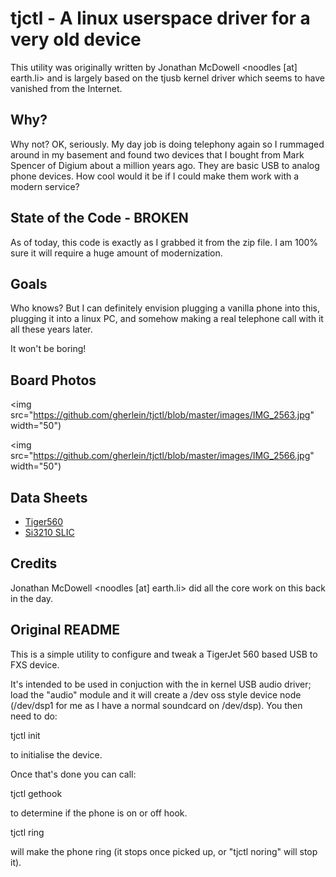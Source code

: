 # tjctl - A linux userspace driver for a very old device

This utility was originally written by Jonathan McDowell <noodles [at] earth.li> and is
largely based on the tjusb kernel driver which seems to have vanished from the Internet.

## Why?

Why not?  OK, seriously.  My day job is doing telephony again so I rummaged around in my
basement and found two devices that I bought from Mark Spencer of Digium about a million
years ago.  They are basic USB to analog phone devices.  How cool would it be if I could make them
work with a modern service?

## State of the Code - BROKEN

As of today, this code is exactly as I grabbed it from the zip file.  I am 100% sure it
will require a huge amount of modernization.  

## Goals

Who knows?  But I can definitely envision plugging a vanilla phone into this, plugging it into
a linux PC, and somehow making a real telephone call with it all these years later.

It won't be boring!

## Board Photos

<img src="https://github.com/gherlein/tjctl/blob/master/images/IMG_2563.jpg" width="50")

<img src="https://github.com/gherlein/tjctl/blob/master/images/IMG_2566.jpg" width="50")


## Data Sheets

* [Tiger560](https://github.com/gherlein/tjctl/blob/master/TIGER560_ETC.pdf)
* [Si3210 SLIC](https://github.com/gherlein/tjctl/blob/master/Si3210-SiliconLaboratories.pdf)

## Credits

Jonathan McDowell <noodles [at] earth.li> did all the core work on this back in the day.

## Original README

This is a simple utility to configure and tweak a TigerJet 560 based USB
to FXS device.

It's intended to be used in conjuction with the in kernel USB audio
driver; load the "audio" module and it will create a /dev oss style
device node (/dev/dsp1 for me as I have a normal soundcard on /dev/dsp).
You then need to do:

tjctl init

to initialise the device.

Once that's done you can call:

tjctl gethook

to determine if the phone is on or off hook.

tjctl ring

will make the phone ring (it stops once picked up, or "tjctl noring"
will stop it).

